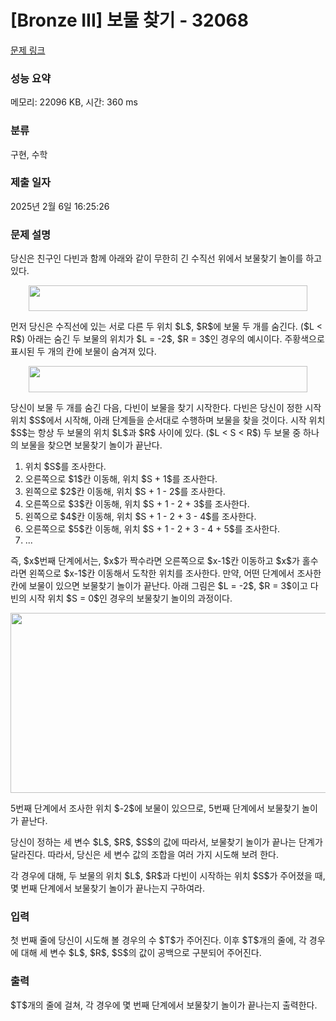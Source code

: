 # [Bronze III] 보물 찾기 - 32068 

[문제 링크](https://www.acmicpc.net/problem/32068) 

### 성능 요약

메모리: 22096 KB, 시간: 360 ms

### 분류

구현, 수학

### 제출 일자

2025년 2월 6일 16:25:26

### 문제 설명

<p>당신은 친구인 다빈과 함께 아래와 같이 무한히 긴 수직선 위에서 보물찾기 놀이를 하고 있다.</p>

<p style="text-align: center;"><img alt="" src="" style="width: 446px; height: 41px;"></p>

<p>먼저 당신은 수직선에 있는 서로 다른 두 위치 $L$, $R$에 보물 두 개를 숨긴다. ($L < R$) 아래는 숨긴 두 보물의 위치가 $L = -2$, $R = 3$인 경우의 예시이다. 주황색으로 표시된 두 개의 칸에 보물이 숨겨져 있다.</p>

<p style="text-align: center;"><img alt="" src="" style="width: 446px; height: 42px;"></p>

<p>당신이 보물 두 개를 숨긴 다음, 다빈이 보물을 찾기 시작한다. 다빈은 당신이 정한 시작 위치 $S$에서 시작해, 아래 단계들을 순서대로 수행하며 보물을 찾을 것이다. 시작 위치 $S$는 항상 두 보물의 위치 $L$과 $R$ 사이에 있다. ($L < S < R$) 두 보물 중 하나의 보물을 찾으면 보물찾기 놀이가 끝난다.</p>

<ol>
	<li>위치 $S$를 조사한다.</li>
	<li>오른쪽으로 $1$칸 이동해, 위치 $S + 1$를 조사한다.</li>
	<li>왼쪽으로 $2$칸 이동해, 위치 $S + 1 - 2$를 조사한다.</li>
	<li>오른쪽으로 $3$칸 이동해, 위치 $S + 1 - 2 + 3$를 조사한다.</li>
	<li>왼쪽으로 $4$칸 이동해, 위치 $S + 1 - 2 + 3 - 4$를 조사한다.</li>
	<li>오른쪽으로 $5$칸 이동해, 위치 $S + 1 - 2 + 3 - 4 + 5$를 조사한다.</li>
	<li>...</li>
</ol>

<p>즉, $x$번째 단계에서는, $x$가 짝수라면 오른쪽으로 $x-1$칸 이동하고 $x$가 홀수라면 왼쪽으로 $x-1$칸 이동해서 도착한 위치를 조사한다. 만약, 어떤 단계에서 조사한 칸에 보물이 있으면 보물찾기 놀이가 끝난다. 아래 그림은 $L = -2$, $R = 3$이고 다빈의 시작 위치 $S = 0$인 경우의 보물찾기 놀이의 과정이다.</p>

<p style="text-align: center;"><img alt="" src="" style="width: 512px; height: 288px;"></p>

<p>5번째 단계에서 조사한 위치 $-2$에 보물이 있으므로, 5번째 단계에서 보물찾기 놀이가 끝난다.</p>

<p>당신이 정하는 세 변수 $L$, $R$, $S$의 값에 따라서, 보물찾기 놀이가 끝나는 단계가 달라진다. 따라서, 당신은 세 변수 값의 조합을 여러 가지 시도해 보려 한다.</p>

<p>각 경우에 대해, 두 보물의 위치 $L$, $R$과 다빈이 시작하는 위치 $S$가 주어졌을 때, 몇 번째 단계에서 보물찾기 놀이가 끝나는지 구하여라.</p>

### 입력 

 <p>첫 번째 줄에 당신이 시도해 볼 경우의 수 $T$가 주어진다. 이후 $T$개의 줄에, 각 경우에 대해 세 변수 $L$, $R$, $S$의 값이 공백으로 구분되어 주어진다.</p>

### 출력 

 <p>$T$개의 줄에 걸쳐, 각 경우에 몇 번째 단계에서 보물찾기 놀이가 끝나는지 출력한다.</p>

